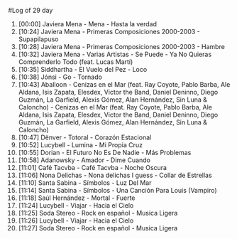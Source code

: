 #Log of 29 day

1. [00:00] Javiera Mena - Mena - Hasta la verdad
1. [10:24] Javiera Mena - Primeras Composiciones 2000-2003 - Supapilapuso
1. [10:28] Javiera Mena - Primeras Composiciones 2000-2003 - Hambre
1. [10:32] Javiera Mena - Varias Artistas - Se Puede - Ya No Quieras Comprenderlo Todo (feat. Lucas Martí)
1. [10:35] Siddhartha - El Vuelo del Pez - Loco
1. [10:38] Jónsi - Go - Tornado
1. [10:43] Aballoon - Cenizas en el Mar (feat. Ray Coyote, Pablo Barba, Ale Aldana, Isis Zapata, Elesdex, Victor the Band, Daniel Deninno, Diego Guzmán, La Garfield, Alexis Gómez, Alan Hernández, Sin Luna & Caloncho) - Cenizas en el Mar (feat. Ray Coyote, Pablo Barba, Ale Aldana, Isis Zapata, Elesdex, Victor the Band, Daniel Deninno, Diego Guzmán, La Garfield, Alexis Gómez, Alan Hernández, Sin Luna & Caloncho)
1. [10:47] Dënver - Totoral - Corazón Estacional
1. [10:52] Lucybell - Lumina - Mi Propia Cruz
1. [10:55] Dorian - El Futuro No Es De Nadie - Más Problemas
1. [10:58] Adanowsky - Amador - Dime Cuando
1. [11:01] Café Tacvba - Café Tacvba - Noche Oscura
1. [11:06] Nona Delichas - Nona delichas I guess - Collar de Estrellas
1. [11:10] Santa Sabina - Símbolos - Luz Del Mar
1. [11:14] Santa Sabina - Símbolos - Una Canción Para Louis (Vampiro)
1. [11:18] Saúl Hernández - Mortal - Fuerte
1. [11:24] Lucybell - Viajar - Hacia el Cielo
1. [11:25] Soda Stereo - Rock en español - Musica Ligera
1. [11:26] Lucybell - Viajar - Hacia el Cielo
1. [11:27] Soda Stereo - Rock en español - Musica Ligera
